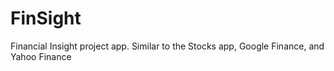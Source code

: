 # FinSight
Financial Insight project app. Similar to the Stocks app, Google Finance, and Yahoo Finance
